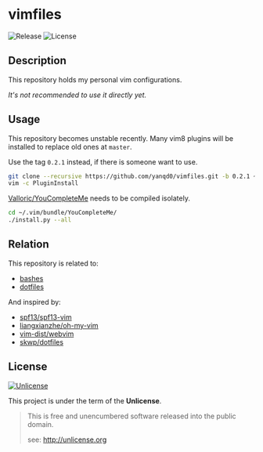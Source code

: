 # vimfiles

![Release](https://img.shields.io/github/release/yanqd0/vimfiles.svg)
![License](https://img.shields.io/github/license/yanqd0/vimfiles.svg)

## Description

This repository holds my personal vim configurations.

*It's not recommended to use it directly yet.*

## Usage

This repository becomes unstable recently.
Many vim8 plugins will be installed to replace old ones at `master`.

Use the tag `0.2.1` instead, if there is someone want to use.

```sh
git clone --recursive https://github.com/yanqd0/vimfiles.git -b 0.2.1 ~/.vim
vim -c PluginInstall
```

[Valloric/YouCompleteMe](https://github.com/Valloric/YouCompleteMe) needs to be compiled isolately.

```sh
cd ~/.vim/bundle/YouCompleteMe/
./install.py --all
```

## Relation

This repository is related to:

- [bashes](https://github.com/yanqd0/bashes)
- [dotfiles](https://github.com/yanqd0/dotfiles)

And inspired by:

- [spf13/spf13-vim](https://github.com/spf13/spf13-vim)
- [liangxianzhe/oh-my-vim](https://github.com/liangxianzhe/oh-my-vim)
- [vim-dist/webvim](https://github.com/vim-dist/webvim)
- [skwp/dotfiles](https://github.com/skwp/dotfiles)

## License

[![Unlicense](https://upload.wikimedia.org/wikipedia/commons/thumb/6/62/PD-icon.svg/120px-PD-icon.svg.png)](https://commons.wikimedia.org/wiki/File:PD-icon.svg)

This project is under the term of the **Unlicense**.

> This is free and unencumbered software released into the public domain.
>
> see: <http://unlicense.org>

